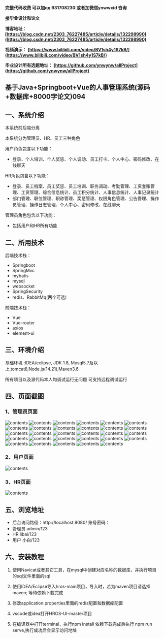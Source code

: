 **完整代码收费  可以加qq 931708230 或者加微信ynwwxid 咨询**

**接毕业设计和论文**

**博客地址：
[https://blog.csdn.net/2303_76227485/article/details/132298990](https://blog.csdn.net/2303_76227485/article/details/132298990)**

**视频演示：
[https://www.bilibili.com/video/BV1sh4y1S7kB/](https://www.bilibili.com/video/BV1sh4y1S7kB/)**

**毕业设计所有选题地址：
[https://github.com/ynwynw/allProject](https://github.com/ynwynw/allProject)**

## 基于Java+Springboot+Vue的人事管理系统(源码+数据库+8000字论文)094

## 一、系统介绍
本系统前后端分离

本系统分为管理员、HR、员工三种角色

用户角色包含以下功能：
- 登录、个人培训、个人奖惩、个人调动、员工打卡、个人中心、密码修改、在线聊天

HR角色包含以下功能：
- 登录、员工档案、员工奖惩、员工培训、职务调动、考勤管理、工资套账管理、工资管理、综合信息统计、员工积分统计、人事信息统计、人事记录统计
- 部门管理、职位管理、职称管理、奖惩管理、权限角色管理、公告管理、操作员管理、操作日志管理、个人中心、密码修改、在线聊天

管理员角色包含以下功能：
- 包括用户和HR所有功能

## 二、所用技术

后端技术栈：
- Springboot
- SpringMvc
- mybatis
- mysql
- websocket
- SpringSecurity
- redis、RabbitMq(两个可选)


前端技术栈：
- Vue
- Vue-router
- axios
- element-ui



## 三、环境介绍

基础环境 :IDEA/eclipse, JDK 1.8, Mysql5.7及以上,tomcat8,Node.js(14.21),Maven3.6

所有项目以及源代码本人均调试运行无问题 可支持远程调试运行

## 四、页面截图
### 1、管理员页面
![contents](./picture/picture1.png)
![contents](./picture/picture01.png)
![contents](./picture/picture2.png)
![contents](./picture/picture3.png)
![contents](./picture/picture4.png)
![contents](./picture/picture5.png)
![contents](./picture/picture6.png)
![contents](./picture/picture7.png)
![contents](./picture/picture8.png)
![contents](./picture/picture9.png)
![contents](./picture/picture10.png)
![contents](./picture/picture11.png)
![contents](./picture/picture12.png)
![contents](./picture/picture13.png)
![contents](./picture/picture14.png)
![contents](./picture/picture15.png)
![contents](./picture/picture16.png)
![contents](./picture/picture17.png)
![contents](./picture/picture18.png)
![contents](./picture/picture19.png)
![contents](./picture/picture20.png)
![contents](./picture/picture21.png)
![contents](./picture/picture22.png)
![contents](./picture/picture23.png)
![contents](./picture/picture24.png)
![contents](./picture/picture25.png)
![contents](./picture/picture26.png)
![contents](./picture/picture27.png)
![contents](./picture/picture28.png)
### 2、用户页面
![contents](./picture/picture29.png)
### 3、HR页面
![contents](./picture/picture30.png)

## 五、浏览地址
- 后台访问路径：http://localhost:8080/
  账号密码：
- 管理员  admin/123
- HR     libai/123
- 用户    小白/123

## 六、安装教程

1. 使用Navicat或者其它工具，在mysql中创建对应名称的数据库，并执行项目的sql文件里面的sql
 
2. 使用IDEA/Eclipse导入hros-main项目，导入时，若为maven项目请选择maven; 等待依赖下载完成

3. 修改application.properties里面的redis配置和数据库配置

4. vscode或idea打开HROS-UI-master项目
 
5. 在编译器中打开terminal，执行npm install 依赖下载完成后执行 npm run serve,执行成功后会显示访问地址





